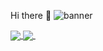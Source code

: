 Hi there 👋
![banner](https://user-images.githubusercontent.com/46488832/159731149-0b29add4-8609-4368-b2aa-12eb056c5160.png)

<a href="https://github.com/Gui37">
  <img align="center" src="https://github-readme-stats.vercel.app/api?username=Gui37&show_icons=true&theme=radical&count_private=true" />
</a>
<a href="https://github.com/Gui37/">
  <img align="center" src="https://github-readme-stats.vercel.app/api/top-langs/?username=anuraghazra&layout=compact)](https://github.com/gui37" />
</a>
 

